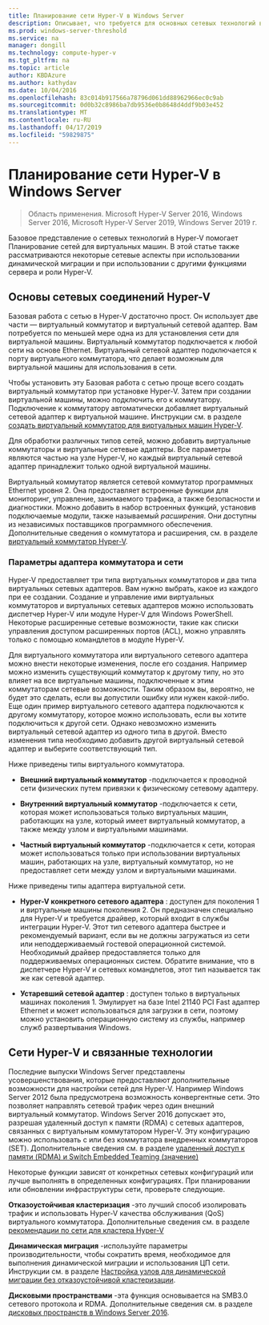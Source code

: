 ```yaml
---
title: Планирование сети Hyper-V в Windows Server
description: Описывает, что требуется для основных сетевых технологий в Hyper-V, а также ссылки на инструкции
ms.prod: windows-server-threshold
ms.service: na
manager: dongill
ms.technology: compute-hyper-v
ms.tgt_pltfrm: na
ms.topic: article
author: KBDAzure
ms.author: kathydav
ms.date: 10/04/2016
ms.openlocfilehash: 83c014b917566a78796d061dd88962966ec0c9ab
ms.sourcegitcommit: 0d0b32c8986ba7db9536e0b8648d4ddf9b03e452
ms.translationtype: MT
ms.contentlocale: ru-RU
ms.lasthandoff: 04/17/2019
ms.locfileid: "59829875"
---
```

# <a name="plan-for-hyper-v-networking-in-windows-server"></a>Планирование сети Hyper-V в Windows Server

>Область применения. Microsoft Hyper-V Server 2016, Windows Server 2016, Microsoft Hyper-V Server 2019, Windows Server 2019 г.
  
Базовое представление о сетевых технологий в Hyper-V помогает Планирование сетей для виртуальных машин. В этой статье также рассматриваются некоторые сетевые аспекты при использовании динамической миграции и при использовании с другими функциями сервера и роли Hyper-V.  
  
## <a name="hyper-v-networking-basics"></a>Основы сетевых соединений Hyper-V  
Базовая работа с сетью в Hyper-V достаточно прост. Он использует две части — виртуальный коммутатор и виртуальный сетевой адаптер. Вам потребуется по меньшей мере одна из для установления сети для виртуальной машины. Виртуальный коммутатор подключается к любой сети на основе Ethernet. Виртуальный сетевой адаптер подключается к порту виртуального коммутатора, что делает возможным для виртуальной машины для использования в сети.  
  
Чтобы установить эту Базовая работа с сетью проще всего создать виртуальный коммутатор при установке Hyper-V. Затем при создании виртуальной машины, можно подключить его к коммутатору. Подключение к коммутатору автоматически добавляет виртуальный сетевой адаптер к виртуальной машине. Инструкции см. в разделе [создать виртуальный коммутатор для виртуальных машин Hyper-V](../get-started/Create-a-virtual-switch-for-Hyper-V-virtual-machines.md).  
  
Для обработки различных типов сетей, можно добавить виртуальные коммутаторы и виртуальные сетевые адаптеры. Все параметры являются частью на узле Hyper-V, но каждый виртуальный сетевой адаптер принадлежит только одной виртуальной машины.  
  
Виртуальный коммутатор является сетевой коммутатор программных Ethernet уровня 2. Она предоставляет встроенные функции для мониторинг, управление, занимаемого трафика, а также безопасности и диагностики.  Можно добавить в набор встроенных функций, установив подключаемые модули, также называемый *расширения*. Они доступны из независимых поставщиков программного обеспечения. Дополнительные сведения о коммутатора и расширения, см. в разделе [виртуальный коммутатор Hyper-V](../../hyper-v-virtual-switch/Hyper-V-Virtual-Switch.md).  
  
### <a name="switch-and-network-adapter-choices"></a>Параметры адаптера коммутатора и сети  
Hyper-V предоставляет три типа виртуальных коммутаторов и два типа виртуальных сетевых адаптеров. Вам нужно выбрать, какое из каждого при ее создании. Создание и управление ими виртуальных коммутаторов и виртуальных сетевых адаптеров можно использовать диспетчер Hyper-V или модуле Hyper-V для Windows PowerShell. Некоторые расширенные сетевые возможности, такие как списки управления доступом расширенных портов (ACL), можно управлять только с помощью командлетов в модуле Hyper-V.  
  
Для виртуального коммутатора или виртуального сетевого адаптера можно внести некоторые изменения, после его создания. Например можно изменить существующий коммутатор к другому типу, но это влияет на все виртуальные машины, подключенные к этим коммутаторам сетевые возможности.  Таким образом вы, вероятно, не будет это сделать, если вы допустили ошибку или нужен какой-либо. Еще один пример виртуального сетевого адаптера подключаются к другому коммутатору, которое можно использовать, если вы хотите подключиться к другой сети. Однако невозможно изменить виртуальный сетевой адаптер из одного типа в другой. Вместо изменения типа необходимо добавить другой виртуальный сетевой адаптер и выберите соответствующий тип.  
  
Ниже приведены типы виртуального коммутатора.  
  
-   **Внешний виртуальный коммутатор** -подключается к проводной сети физических путем привязки к физическому сетевому адаптеру.  
  
-   **Внутренний виртуальный коммутатор** -подключается к сети, которая может использоваться только виртуальных машин, работающих на узле, который имеет виртуальный коммутатор, а также между узлом и виртуальными машинами.  
  
-   **Частный виртуальный коммутатор** -подключается к сети, которая может использоваться только при использовании виртуальных машин, работающих на узле, виртуальный коммутатор, но не предоставляет сети между узлом и виртуальными машинами.  
  
Ниже приведены типы адаптера виртуальной сети.  
  
-   **Hyper-V конкретного сетевого адаптера** : доступен для поколения 1 и виртуальные машины поколения 2. Он предназначен специально для Hyper-V и требуется драйвер, который входит в службы интеграции Hyper-V. Этот тип сетевого адаптера быстрее и рекомендуемый вариант, если вы не должны загружаться из сети или неподдерживаемый гостевой операционной системой. Необходимый драйвер предоставляется только для поддерживаемых операционных систем. Обратите внимание, что в диспетчере Hyper-V и сетевых командлетов, этот тип называется так же как сетевой адаптер.  
  
-   **Устаревший сетевой адаптер** : доступен только в виртуальных машинах поколения 1. Эмулирует на базе Intel 21140 PCI Fast адаптер Ethernet и может использоваться для загрузки в сети, поэтому можно установить операционную систему из службы, например служб развертывания Windows.  
  
## <a name="hyper-v-networking-and-related-technologies"></a>Сети Hyper-V и связанные технологии  
Последние выпуски Windows Server представлены усовершенствования, которые предоставляют дополнительные возможности для настройки сетей для Hyper-V. Например Windows Server 2012 была предусмотрена возможность конвергентные сети. Это позволяет направлять сетевой трафик через один внешний виртуальный коммутатор. Windows Server 2016 допускает это, разрешая удаленный доступ к памяти (RDMA) с сетевых адаптеров, связанных с виртуальным коммутатором Hyper-V. Эту конфигурацию можно использовать с или без коммутатора внедренных коммутаторов (SET). Дополнительные сведения см. в разделе [удаленный доступ к памяти &#40;RDMA&#41; и Switch Embedded Teaming &#40;значение&#41;](../../hyper-v-virtual-switch/RDMA-and-Switch-Embedded-Teaming.md)  
  
Некоторые функции зависят от конкретных сетевых конфигураций или лучше выполнять в определенных конфигурациях. При планировании или обновлении инфраструктуры сети, проверьте следующие.  
  
**Отказоустойчивая кластеризация** -это лучший способ изолировать трафик и использовать Hyper-V качества обслуживания (QoS) виртуального коммутатора. Дополнительные сведения см. в разделе [рекомендации по сети для кластера Hyper-V](https://technet.microsoft.com/library/dn550728.aspx)  
  
**Динамическая миграция** -используйте параметры производительности, чтобы сократить время, необходимое для выполнения динамической миграции и использования ЦП сети. Инструкции см. в разделе [Настройка узлов для динамической миграции без отказоустойчивой кластеризации](../deploy/set-up-hosts-for-live-migration-without-failover-clustering.md).  
  
**Дисковыми пространствами** -эта функция основывается на SMB3.0 сетевого протокола и RDMA. Дополнительные сведения см. в разделе [дисковых пространств в Windows Server 2016](../../../storage/storage-spaces/storage-spaces-direct-overview.md).